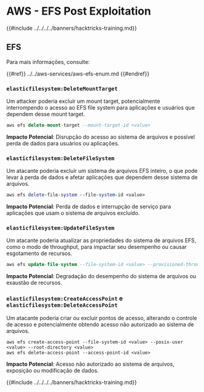 # AWS - EFS Post Exploitation

{{#include ../../../../banners/hacktricks-training.md}}

## EFS

Para mais informações, consulte:

{{#ref}}
../../aws-services/aws-efs-enum.md
{{#endref}}

### `elasticfilesystem:DeleteMountTarget`

Um attacker poderia excluir um mount target, potencialmente interrompendo o acesso ao EFS file system para aplicações e usuários que dependem desse mount target.
```sql
aws efs delete-mount-target --mount-target-id <value>
```
**Impacto Potencial**: Disrupção do acesso ao sistema de arquivos e possível perda de dados para usuários ou aplicações.

### `elasticfilesystem:DeleteFileSystem`

Um atacante poderia excluir um sistema de arquivos EFS inteiro, o que pode levar à perda de dados e afetar aplicações que dependem desse sistema de arquivos.
```perl
aws efs delete-file-system --file-system-id <value>
```
**Impacto Potencial**: Perda de dados e interrupção de serviço para aplicações que usam o sistema de arquivos excluído.

### `elasticfilesystem:UpdateFileSystem`

Um atacante poderia atualizar as propriedades do sistema de arquivos EFS, como o modo de throughput, para impactar seu desempenho ou causar esgotamento de recursos.
```sql
aws efs update-file-system --file-system-id <value> --provisioned-throughput-in-mibps <value>
```
**Impacto Potencial**: Degradação do desempenho do sistema de arquivos ou exaustão de recursos.

### `elasticfilesystem:CreateAccessPoint` e `elasticfilesystem:DeleteAccessPoint`

Um atacante poderia criar ou excluir pontos de acesso, alterando o controle de acesso e potencialmente obtendo acesso não autorizado ao sistema de arquivos.
```arduino
aws efs create-access-point --file-system-id <value> --posix-user <value> --root-directory <value>
aws efs delete-access-point --access-point-id <value>
```
**Impacto Potencial**: Acesso não autorizado ao sistema de arquivos, exposição ou modificação de dados.

{{#include ../../../../banners/hacktricks-training.md}}
